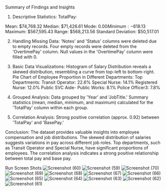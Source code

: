  Summary of Findings and Insights

1. Descriptive Statistics:
TotalPay:

Mean: $74,768.32
    Median: $71,426.61
Mode: $0.00
    Minimum: -$618.13
Maximum: $567,595.43
    Range: $568,213.56
Standard Deviation: $50,517.01

2. Handling Missing Data:
'Notes' and 'Status' columns were deleted due to empty records.
Four empty records were deleted from the 'OvertimePay' column.
Null values in the 'OvertimePay' column were filled with 0.

3. Basic Data Visualizations:
Histogram of Salary Distribution reveals a skewed distribution, resembling a curve from top-left to bottom-right. Pie Chart of Employee Proportion in Different Departments: Top Departments: Transit Operator: 22.6% Special Nurse: 14.1% Registered Nurse: 12.0% Public SVC Aide- Public Works: 8.1% Police Officer3: 7.8%

4. Grouped Analysis:
Data grouped by 'Year' and 'JobTitle.' Summary statistics (mean, median, minimum, and maximum) calculated for the 'TotalPay' column within each group.

5. Correlation Analysis:
Strong positive correlation (approx. 0.92) between 'TotalPay' and 'BasePay.'

Conclusion:
The dataset provides valuable insights into employee compensation and job distributions. The skewed distribution of salaries suggests variations in pay across different job roles. Top departments, such as Transit Operator and Special Nurse, have significant proportions of employees. The correlation analysis indicates a strong positive relationship between total pay and base pay.

Run Screen Shots
![Screenshot (60)](https://github.com/MohamedHussein43/shAI-Data-Analysis-Task/assets/105607296/8aa9634b-a9f9-4279-86c7-ee8374d4a920)
![Screenshot (59)](https://github.com/MohamedHussein43/shAI-Data-Analysis-Task/assets/105607296/c9172d3e-d16a-42be-9208-a17c8e0bed39)
![Screenshot (70)](https://github.com/MohamedHussein43/shAI-Data-Analysis-Task/assets/105607296/c23048ef-96c7-4c97-8c20-36a93a9c1f90)
![Screenshot (69)](https://github.com/MohamedHussein43/shAI-Data-Analysis-Task/assets/105607296/a99d0b55-dc83-429e-b3b0-93830edc9482)
![Screenshot (68)](https://github.com/MohamedHussein43/shAI-Data-Analysis-Task/assets/105607296/d95eb671-2547-463d-bc10-8860ed5e3459)
![Screenshot (67)](https://github.com/MohamedHussein43/shAI-Data-Analysis-Task/assets/105607296/f2fbcd01-7f32-4933-a1a1-c1ca669667b6)
![Screenshot (66)](https://github.com/MohamedHussein43/shAI-Data-Analysis-Task/assets/105607296/32699916-b6b4-4bfb-9d64-b638a9545b45)
![Screenshot (65)](https://github.com/MohamedHussein43/shAI-Data-Analysis-Task/assets/105607296/5cfef8f3-1a16-4592-9898-bd3c4efb6ce3)
![Screenshot (64)](https://github.com/MohamedHussein43/shAI-Data-Analysis-Task/assets/105607296/c79b4008-f998-420f-b595-b5e24d83759e)
![Screenshot (63)](https://github.com/MohamedHussein43/shAI-Data-Analysis-Task/assets/105607296/537b4c73-af87-453e-bc95-216b42ed7712)
![Screenshot (62)](https://github.com/MohamedHussein43/shAI-Data-Analysis-Task/assets/105607296/e38667c2-6db2-4ae3-9482-225f2e99722d)
![Screenshot (61)](https://github.com/MohamedHussein43/shAI-Data-Analysis-Task/assets/105607296/cda9dbc8-69c2-45fe-a4f2-7d553bea40e1)
